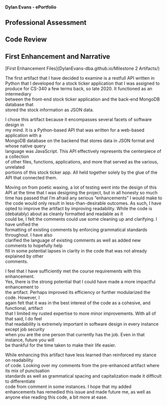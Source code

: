 #### Dylan Evans - ePortfolio 

## Professional Assessment

## Code Review

## First Enhancement and Narrative

[First Enhancement Files](DylanEvans-dba.github.io/Milestone 2 Artifacts/)
   
The first artifact that I have decided to examine is a restfull API written in  
Python that I developed for a stock ticker application that I was assigned to  
produce for CS-340 a few terms back, so late 2020. It functioned as an intermediary  
between the front-end stock ticker application and the back-end MongoDB database that  
stored the stock information as JSON data.  

I chose this artifact because it encompasses several facets of software design in  
my mind. It is a Python-based API that was written for a web-based application with a   
MongoDB database on the backend that stores data in JSON format and whose native query   
language was JavaScript. This API effectively represents the centerpiece of a collection   
of other files, functions, applications, and more that served as the various, unrelated   
portions of this stock ticker app. All held together solely by the glue of the API that 
connected them. 

Moving on from poetic waxing, a lot of testing went into the design of this API 
at the time that I was designing the project, but in all honesty so much time has passed 
that I’m afraid any serious “enhancements” I would make to the code would only result in 
less-than-desirable outcomes. As such, I have opted to improve the artifact by improving 
readability. While the code is (debatably) about as cleanly formatted and readable as it  
could be, I felt the comments could use some cleaning up and clarifying. I have unified the   
formatting of existing comments by enforcing grammatical standards throughout. I have also   
clarified the language of existing comments as well as added new comments to hopefully help   
fill in some potential lapses in clarity in the code that was not already explained by other  
comments.   

I feel that I have sufficiently met the course requirements with this enhancement.   
Yes, there is the strong potential that I could have made a more impactful enhancement to   
the artifact. Perhaps improved its efficiency or further modularized the code. However, I   
again felt that it was in the best interest of the code as a cohesive, and functional, artifact   
that I limited my rusted expertise to more minor improvements. With all of that said, I do feel   
that readability is extremely important in software design in every instance except job security   
when you are the one person that currently has the job. Even in that instance, future you will  
be thankful for the time taken to make their life easier.  

While enhancing this artifact have less learned than reinforced my stance on readability   
of code. Looking over my comments from the pre-enhanced artifact where its mix of punctuation   
standards as well as grammatical spacing and capitalization made it difficult to differentiate   
code from comment in some instances. I hope that my added enhancements has remedied this issue 
and made future me, as well as anyone else reading this code, a bit more at ease.   
